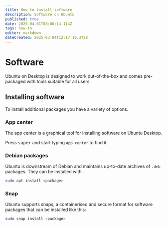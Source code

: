 ```yaml
---
title: How to install software
description: Software on Ubuntu
published: true
date: 2025-04-01T08:00:14.114Z
tags: how-to
editor: markdown
dateCreated: 2025-03-04T12:17:19.372Z
---
```


# Software

Ubuntu on Desktop is designed to work out-of-the-box and comes pre-packaged with tools suitable for all users.

## Installing software

To install additional packages you have a variety of options.

### App center

The app center is a graphical tool for installing software on Ubuntu Desktop. 

Press <kbd>super</kbd> and start typing `app center` to find it.

### Debian packages

Ubuntu is downstream of Debian and maintains up-to-date archives of `.deb` packages.
They can be installed with.

```bash
sudo apt install <package>
```

### Snap

Ubuntu supports snaps, a containerised and secure format for software packages that can be installed like this:

```bash
sudo snap install <package>
```
